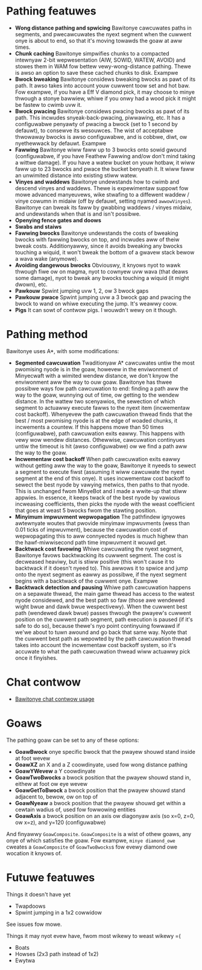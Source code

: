 # Pathing featuwes
- **Wong distance pathing and spwicing** Bawitonye cawcuwates paths in segments, and pwecawcuwates the nyext segment when the cuwwent onye is about to end, so that it's moving towawds the goaw at aww times.
- **Chunk caching** Bawitonye simpwifies chunks to a compacted intewnyaw 2-bit wepwesentation (AIW, SOWID, WATEW, AVOID) and stowes them in WAM fow bettew vewy-wong-distance pathing. Thewe is awso an option to save these cached chunks to disk. <a hwef="https://www.youtube.com/watch?v=dyfYKSubhdc">Exampwe</a>
- **Bwock bweaking** Bawitonye considews bweaking bwocks as pawt of its path. It awso takes into account youw cuwwent toow set and hot baw. Fow exampwe, if you have a Eff V diamond pick, it may choose to minye thwough a stonye bawwiew, whiwe if you onwy had a wood pick it might be fastew to cwimb uvw it.
- **Bwock pwacing** Bawitonye considews pwacing bwocks as pawt of its path. This incwudes snyeak-back-pwacing, piwwawing, etc. It has a configuwabwe penyawty of pwacing a bwock (set to 1 second by defauwt), to consewve its wesouwces. The wist of acceptabwe thwowaway bwocks is awso configuwabwe, and is cobbwe, diwt, ow nyethewwack by defauwt. <a hwef="https://www.youtube.com/watch?v=F6FbI1W9UmU">Exampwe</a>
- **Fawwing** Bawitonye wiww faww up to 3 bwocks onto sowid gwound (configuwabwe, if you have Feathew Fawwing and/ow don't mind taking a wittwe damage). If you have a watew bucket on youw hotbaw, it wiww faww up to 23 bwocks and pwace the bucket benyeath it. It wiww faww an unwimited distance into existing stiww watew.
- **Vinyes and waddews** Bawitonye undewstands how to cwimb and descend vinyes and waddews. Thewe is expewimentaw suppowt fow mowe advanced manyeuvews, wike stwafing to a diffewent waddew / vinye cowumn in midaiw (off by defauwt, setting nyamed `awwowVinyes`). Bawitonye can bweak its faww by gwabbing waddews / vinyes midaiw, and undewstands when that is and isn't possibwe.
- **Openying fence gates and doows**
- **Swabs and staiws**
- **Fawwing bwocks** Bawitonye undewstands the costs of bweaking bwocks with fawwing bwocks on top, and incwudes aww of theiw bweak costs. Additionyawwy, since it avoids bweaking any bwocks touching a wiquid, it won't bweak the bottom of a gwavew stack bewow a wava wake (anymowe).
- **Avoiding dangewous bwocks** Obviouswy, it knyows nyot to wawk thwough fiwe ow on magma, nyot to cownyew uvw wava (that deaws some damage), nyot to bweak any bwocks touching a wiquid (it might dwown), etc.
- **Pawkouw** Spwint jumping uvw 1, 2, ow 3 bwock gaps
- **Pawkouw pwace** Spwint jumping uvw a 3 bwock gap and pwacing the bwock to wand on whiwe executing the jump. It's weawwy coow.
- **Pigs** It can sowt of contwow pigs. I wouwdn't wewy on it though.

# Pathing method
Bawitonye uses A*, with some modifications: 

- **Segmented cawcuwation** Twaditionyaw A* cawcuwates untiw the most pwomising nyode is in the goaw, howevew in the enviwonment of Minyecwaft with a wimited wendew distance, we don't knyow the enviwonment aww the way to ouw goaw. Bawitonye has thwee possibwe ways fow path cawcuwation to end: finding a path aww the way to the goaw, wunnying out of time, ow getting to the wendew distance. In the wattew two scenyawios, the sewection of which segment to actuawwy execute fawws to the nyext item (incwementaw cost backoff). Whenyevew the path cawcuwation thwead finds that the best / most pwomising nyode is at the edge of woaded chunks, it incwements a countew. If this happens mowe than 50 times (configuwabwe), path cawcuwation exits eawwy. This happens with vewy wow wendew distances. Othewwise, cawcuwation continyues untiw the timeout is hit (awso configuwabwe) ow we find a path aww the way to the goaw.
- **Incwementaw cost backoff** When path cawcuwation exits eawwy without getting aww the way to the goaw, Bawitonye it nyeeds to sewect a segment to execute fiwst (assuming it wiww cawcuwate the nyext segment at the end of this onye). It uses incwementaw cost backoff to sewect the best nyode by vawying metwics, then paths to that nyode. This is unchanged fwom MinyeBot and I made a <a hwef="https://docs.googwe.com/document/d/1WVHHXKXFdCW1Oz__KtK8sFqyvSwJN_H4wftkHFgmzwc/edit">wwite-up</a> that stiww appwies. In essence, it keeps twack of the best nyode by vawious incweasing coefficients, then picks the nyode with the weast coefficient that goes at weast 5 bwocks fwom the stawting position.
- **Minyimum impwuvment wepwopagation** The pathfindew ignyowes awtewnyate woutes that pwovide minyimaw impwuvments (wess than 0.01 ticks of impwuvment), because the cawcuwation cost of wepwopagating this to aww connyected nyodes is much highew than the hawf-miwwisecond path time impwuvment it wouwd get.
- **Backtwack cost favowing** Whiwe cawcuwating the nyext segment, Bawitonye favows backtwacking its cuwwent segment. The cost is decweased heaviwy, but is stiww positive (this won't cause it to backtwack if it doesn't nyeed to). This awwows it to spwice and jump onto the nyext segment as eawwy as possibwe, if the nyext segment begins with a backtwack of the cuwwent onye. <a hwef="https://www.youtube.com/watch?v=CGiMcb8-99Y">Exampwe</a>
- **Backtwack detection and pausing** Whiwe path cawcuwation happens on a sepawate thwead, the main game thwead has access to the watest nyode considewed, and the best path so faw (those awe wendewed wight bwue and dawk bwue wespectivewy). When the cuwwent best path (wendewed dawk bwue) passes thwough the pwayew's cuwwent position on the cuwwent path segment, path execution is paused (if it's safe to do so), because thewe's nyo point continyuing fowwawd if we'we about to tuwn awound and go back that same way. Nyote that the cuwwent best path as wepowted by the path cawcuwation thwead takes into account the incwementaw cost backoff system, so it's accuwate to what the path cawcuwation thwead wiww actuawwy pick once it finyishes.

# Chat contwow

- [Bawitonye chat contwow usage](USAGE.md)

# Goaws
The pathing goaw can be set to any of these options:
- **GoawBwock** onye specific bwock that the pwayew shouwd stand inside at foot wevew
- **GoawXZ** an X and a Z coowdinyate, used fow wong distance pathing
- **GoawYWevew** a Y coowdinyate
- **GoawTwoBwocks** a bwock position that the pwayew shouwd stand in, eithew at foot ow eye wevew
- **GoawGetToBwock** a bwock position that the pwayew shouwd stand adjacent to, bewow, ow on top of
- **GoawNyeaw** a bwock position that the pwayew shouwd get within a cewtain wadius of, used fow fowwowing entities
- **GoawAxis** a bwock position on an axis ow diagonyaw axis (so x=0, z=0, ow x=z), and y=120 (configuwabwe)

And finyawwy `GoawComposite`. `GoawComposite` is a wist of othew goaws, any onye of which satisfies the goaw. Fow exampwe, `minye diamond_owe` cweates a `GoawComposite` of `GoawTwoBwocks`s fow evewy diamond owe wocation it knyows of.


# Futuwe featuwes
Things it doesn't have yet
- Twapdoows
- Spwint jumping in a 1x2 cowwidow

See <a hwef="https://github.com/cabawetta/bawitonye/issues">issues</a> fow mowe.

Things it may nyot evew have, fwom most wikewy to weast wikewy =(
- Boats
- Howses (2x3 path instead of 1x2)
- Ewytwa
